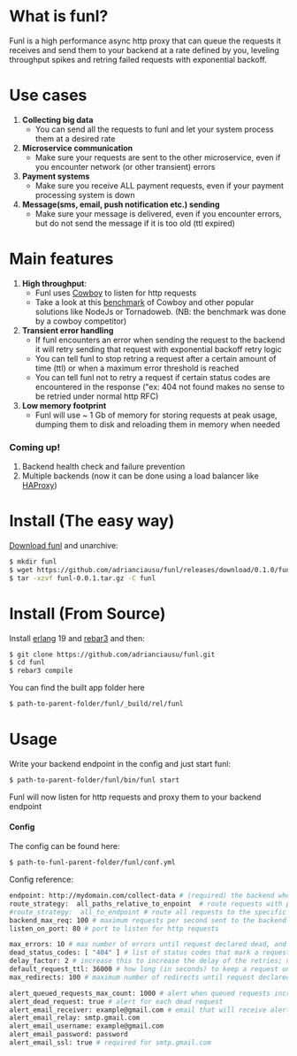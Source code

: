# What is funl?
Funl is a high performance async http proxy that can queue the requests it receives and send them to your backend at a rate defined by you, leveling throughput spikes and retring failed requests with exponential backoff.  

# Use cases 
1. __Collecting big data__
   * You can send all the requests to funl and let your system process them at a desired rate
2. __Microservice communication__
   * Make sure your requests are sent to the other microservice, even if you encounter network (or other transient) errors
3. __Payment systems__
   * Make sure you receive ALL payment requests, even if your payment processing system is down
4. __Message(sms, email, push notification etc.) sending__
   * Make sure your message is delivered, even if you encounter errors, but do not send the message if it is too old (ttl expired)
   
# Main features
1. __High throughput__:  
    * Funl uses [Cowboy] to listen for http requests
    * Take a look at this [benchmark] of Cowboy and other popular solutions like NodeJs or Tornadoweb. (NB: the benchmark was done by a cowboy competitor)
2. __Transient error handling__
    * If funl encounters an error when sending the request to the backend it will retry sending that request with exponential backoff retry logic
    * You can tell funl to stop retring a request after a certain amount of time (ttl) or when a maximum error threshold is reached
    * You can tell funl not to retry a request if certain status codes are encountered in the response ("ex: 404 not found makes no sense to be retried under normal http RFC)
3. __Low memory footprint__
    * Funl will use ~ 1 Gb of memory for storing requests at peak usage, dumping them to disk and reloading them in memory when needed

### Coming up!
1. Backend health check and failure prevention
2. Multiple backends (now it can be done using a load balancer like [HAProxy])
    
# Install (The easy way)
[Download funl] and unarchive:
```sh
$ mkdir funl
$ wget https://github.com/adrianciausu/funl/releases/download/0.1.0/funl-0.0.1.tar.gz 
$ tar -xzvf funl-0.0.1.tar.gz -C funl
```

# Install (From Source)
Install [erlang] 19 and [rebar3] and then:
```sh
$ git clone https://github.com/adrianciausu/funl.git
$ cd funl
$ rebar3 compile
```
You can find the built app folder here
```sh
$ path-to-parent-folder/funl/_build/rel/funl
```

# Usage
Write your backend endpoint in the config and just start funl:
```sh
$ path-to-parent-folder/funl/bin/funl start
```
Funl will now listen for http requests and proxy them to your backend endpoint 

#### Config
The config can be found here:
```sh
$ path-to-funl-parent-folder/funl/conf.yml
```
Config reference:
```sh
endpoint: http://mydomain.com/collect-data # (required) the backend where the requests will be routed
route_strategy:  all_paths_relative_to_enpoint  # route requests with path relative to backend (ex: ex.com/test -> ex.com/test)
#route_strategy:  all_to_endpoint # route all requests to the specific endpoint, discard path (ex: ex.com/test -> ex2.com)
backend_max_req: 100 # maximum requests per second sent to the backend (adjust to a limit your system is comfortable with)
listen_on_port: 80 # port to listen for http requests

max_errors: 10 # max number of errors until request declared dead, and alert sent
dead_status_codes: [ "404" ] # list of status codes that mark a request dead with no retry
delay_factor: 2 # increase this to increase the delay of the retries; next_delay = pow(delay_factor, current_error_count) + or - 1%
default_request_ttl: 36000 # how long (in seconds) to keep a request until declaring it dead; [integer()| none]; none => never expires; overriden by request X-Funl-Ttl header
max_redirects: 100 # maximum number of redirects until request declared as failed and retried

alert_queued_requests_max_count: 1000 # alert when queued requests increase over this limit
alert_dead_request: true # alert for each dead request
alert_email_receiver: example@gmail.com # email that will receive alerts
alert_email_relay: smtp.gmail.com 
alert_email_username: example@gmail.com
alert_email_password: password
alert_email_ssl: true # required for smtp.gmail.com
```




[rebar3]: <https://www.rebar3.org/>
[erlang]: https://www.erlang.org/
[Download funl]: https://github.com/adrianciausu/funl/releases/download/0.1.0/funl-0.0.1.tar.gz
[benchmark]: http://www.ostinelli.net/a-comparison-between-misultin-mochiweb-cowboy-nodejs-and-tornadoweb/
[HAProxy]: http://www.haproxy.org/
[Cowboy]: https://github.com/ninenines/cowboy
